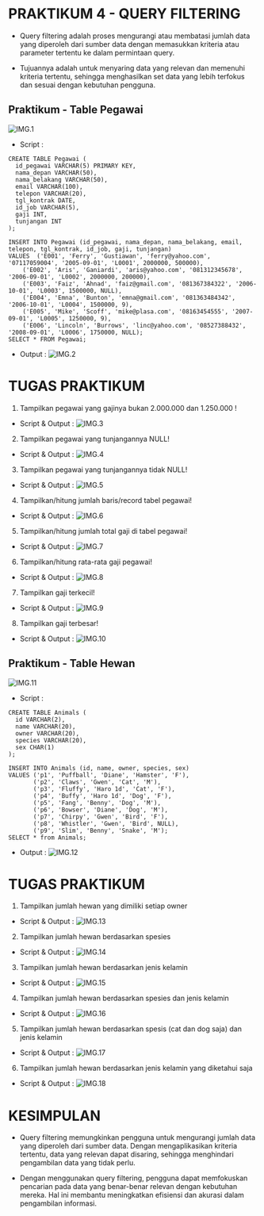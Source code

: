 # PRAKTIKUM 4 - QUERY FILTERING

- Query filtering adalah proses mengurangi atau membatasi jumlah data yang diperoleh dari sumber data dengan memasukkan kriteria atau parameter tertentu ke dalam permintaan query. 

- Tujuannya adalah untuk menyaring data yang relevan dan memenuhi kriteria tertentu, sehingga menghasilkan set data yang lebih terfokus dan sesuai dengan kebutuhan pengguna.

## Praktikum - Table Pegawai

![IMG.1](Screenshot/Table%20Pegawai-1.png)

- Script :

```mysql
CREATE TABLE Pegawai (
  id_pegawai VARCHAR(5) PRIMARY KEY,
  nama_depan VARCHAR(50),
  nama_belakang VARCHAR(50),
  email VARCHAR(100),
  telepon VARCHAR(20),
  tgl_kontrak DATE,
  id_job VARCHAR(5),
  gaji INT,
  tunjangan INT
);

INSERT INTO Pegawai (id_pegawai, nama_depan, nama_belakang, email, telepon, tgl_kontrak, id_job, gaji, tunjangan)
VALUES	('E001', 'Ferry', 'Gustiawan', 'ferry@yahoo.com', '07117059004', '2005-09-01', 'L0001', 2000000, 500000),
	('E002', 'Aris', 'Ganiardi', 'aris@yahoo.com', '081312345678', '2006-09-01', 'L0002', 2000000, 200000),
	('E003', 'Faiz', 'Ahnad', 'faiz@gmail.com', '081367384322', '2006-10-01', 'L0003', 1500000, NULL),
	('E004', 'Emna', 'Bunton', 'emna@gmail.com', '081363484342', '2006-10-01', 'L0004', 1500000, 9),
	('E005', 'Mike', 'Scoff', 'mike@plasa.com', '08163454555', '2007-09-01', 'L0005', 1250000, 9),
	('E006', 'Lincoln', 'Burrows', 'linc@yahoo.com', '08527388432', '2008-09-01', 'L0006', 1750000, NULL);
SELECT * FROM Pegawai;
```

- Output :
![IMG.2](Screenshot/TB-1.png)

# TUGAS PRAKTIKUM

1. Tampilkan pegawai yang gajinya bukan 2.000.000 dan 1.250.000 !
- Script & Output :
![IMG.3](Screenshot/TB-2.png)
2. Tampilkan pegawai yang tunjangannya NULL!
- Script & Output :
![IMG.4](Screenshot/TB-3.png)
3. Tampilkan pegawai yang tunjangannya tidak NULL!
- Script & Output :
![IMG.5](Screenshot/TB-4.png)
4. Tampilkan/hitung jumlah baris/record tabel pegawai!
- Script & Output :
![IMG.6](Screenshot/TB-5.png)
5. Tampilkan/hitung jumlah total gaji di tabel pegawai!
- Script & Output :
![IMG.7](Screenshot/TB-6.png)
6. Tampilkan/hitung rata-rata gaji pegawai!
- Script & Output :
![IMG.8](Screenshot/TB-7.png)
7. Tampilkan gaji terkecil!
- Script & Output :
![IMG.9](Screenshot/TB-8.png)
8. Tampilkan gaji terbesar!
- Script & Output :
![IMG.10](Screenshot/TB-9.png)

## Praktikum - Table Hewan

![IMG.11](Screenshot/Table%20Hewan-1.png)
- Script :

```mysql
CREATE TABLE Animals (
  id VARCHAR(2),
  name VARCHAR(20),
  owner VARCHAR(20),
  species VARCHAR(20),
  sex CHAR(1)
);

INSERT INTO Animals (id, name, owner, species, sex)
VALUES ('p1', 'Puffball', 'Diane', 'Hamster', 'F'),
       ('p2', 'Claws', 'Gwen', 'Cat', 'M'),
       ('p3', 'Fluffy', 'Haro 1d', 'Cat', 'F'),
       ('p4', 'Buffy', 'Haro 1d', 'Dog', 'F'),
       ('p5', 'Fang', 'Benny', 'Dog', 'M'),
       ('p6', 'Bowser', 'Diane', 'Dog', 'M'),
       ('p7', 'Chirpy', 'Gwen', 'Bird', 'F'),
       ('p8', 'Whistler', 'Gwen', 'Bird', NULL),
       ('p9', 'Slim', 'Benny', 'Snake', 'M');
SELECT * from Animals;
```

- Output :
![IMG.12](Screenshot/TH-1.png)

# TUGAS PRAKTIKUM

1. Tampilkan jumlah hewan yang dimiliki setiap owner
- Script & Output :
![IMG.13](Screenshot/TH-2.png)
2. Tampilkan jumlah hewan berdasarkan spesies
- Script & Output :
![IMG.14](Screenshot/TH-3.png)
3. Tampilkan jumlah hewan berdasarkan jenis kelamin
- Script & Output :
![IMG.15](Screenshot/TH-4.png)
4. Tampilkan jumlah hewan berdasarkan spesies dan jenis kelamin
- Script & Output :
![IMG.16](Screenshot/TH-5.png)
5. Tampilkan jumlah hewan berdasarkan spesis (cat dan dog saja) dan jenis kelamin
- Script & Output :
![IMG.17](Screenshot/TH-6.png)
6. Tampilkan jumlah hewan berdasarkan jenis kelamin yang diketahui saja
- Script & Output :
![IMG.18](Screenshot/TH-7.png)

# KESIMPULAN

- Query filtering memungkinkan pengguna untuk mengurangi jumlah data yang diperoleh dari sumber data. Dengan mengaplikasikan kriteria tertentu, data yang relevan dapat disaring, sehingga menghindari pengambilan data yang tidak perlu.

- Dengan menggunakan query filtering, pengguna dapat memfokuskan pencarian pada data yang benar-benar relevan dengan kebutuhan mereka. Hal ini membantu meningkatkan efisiensi dan akurasi dalam pengambilan informasi.
